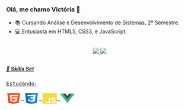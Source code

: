 ### Olá, me chamo Victória 👋

- 📚 Cursando Análise e Desenvolvimento de Sistemas, 2º Semestre.
- 💻 Entusiasta em HTML5, CSS3, e JavaScript.


##


<div align="center">
  <a href="https://github.com/VicMaria23">
  <img height="160em" src="https://github-readme-stats.vercel.app/api?username=VicMaria23&show_icons=true&theme=dark&include_all_commits=true&count_private=true"/>
  <img height="160em" src="https://github-readme-stats.vercel.app/api/top-langs/?username=VicMaria23&layout=compact&langs_count=7&theme=dark"/>
</div>


##


 ##### 🧠 Skills Set 
 
  <kbd align="center">
<kbd>Estudando:</kbd>
 <br />
 <br />     
    <img align="center" title="HTML5" alt="HTML" height="30" width="40" src="https://raw.githubusercontent.com/devicons/devicon/master/icons/html5/html5-original.svg">
      <img align="center"  title="CSS3" alt="CSS" height="30" width="40" src="https://raw.githubusercontent.com/devicons/devicon/master/icons/css3/css3-original.svg">
    <img align="center"  title="Javascript" alt="Js" height="30" width="40" src="https://raw.githubusercontent.com/devicons/devicon/master/icons/javascript/javascript-plain.svg">
      <img align="center"  title="Vuejs" alt="Vuejs" height="30" width="40" src="https://raw.githubusercontent.com/devicons/devicon/master/icons/vuejs/vuejs-original.svg">   
 <br />
 <br />
</kbd>  
 
